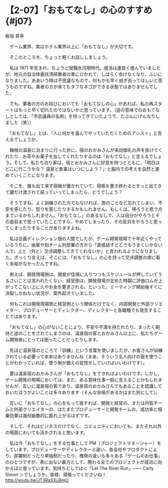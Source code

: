 # 【2-07】「おもてなし」の心のすすめ{#j07}

<div class="author">板垣 貴幸</div>

　ゲーム業界、実はホテル業界以上に「おもてなし」が大切です。

　そこのところを、ちょっと軽くお話ししましょう。

　私は 1971 年生まれ、ちょうど就職氷河期時代。就活は運良く進んでいましたが、地元の自治体委託清掃業者の車にひかれて、しばらく歩けなくなり、ふいになりました。ああいう時は不思議なもので、何もかも早く過ぎ去ってほしいと思うものですね。業者の方が来てもタフなネゴができる状態ではありませんでした。

　でも、業者の方のお詫びにおいても「おもてなしの心」があれば、私の再スタートはもっと早く切れたのではないかと思っています。（逆の意味でのおもてなしとしては、「市会議員の名刺」を持ってきていたようで、たぶんにげんなりしました（笑））

　「おもてなし」とは、「人に何かを喜んでやっていただくためのアシスト」と言えるでしょうか。

　箱根の温泉に泊まりに行った折に、宿のおかみさんが来訪御礼の声を掛けてくれたり、お茶やお菓子を出してくれたりするのは「おもてなし」と言えるでしょう。そして、私たち泊り客は、宿とおかみさんに好意を持つとともに、「明日はどこに行こうかな？ 温泉と食事はいつにしよう？」と脳内での考えを自然と進めていくことになります。

　そこを、誰も出て来ず宿帳が置かれていて、宿帳を書き終わるとすっと出てきて鍵だけ渡されて戻っていってしまったら、どうでしょう？

　そうですね、よく訓練された方でもなければ、旅のことなど忘れてしまい、不安を感じたり、怒りを感じたりするかもしれません。もしくは、帰ろうと思う方までいるかもしれません。「おもてなし」のあるなしで、人は自分がやろうとその直前まで思っていたことですら、やめてしまったり、その反対をやろうと思ってしまったりすることがありますよね。

　私は企画ディレクション畑の人間でしたが、ゲーム開発現場で十年近くやっているうちに、後輩や別チーム別部署の方から「直接話すとどうもうまくいかないんで、上と（外と）交渉調整してきてくれないか」と言われるようになりました。ざっくり言えば、そこには、「おもてなし」の心を持って交渉調整の席に着く余裕がなかったんですね。

　例えば、開発現場側は、開発が佳境に入りつつもスケジュールが押していてうるさいことは言われたくない、経営側は、開発現場が定めた時期に評価ロムが上がってこない上に人やお金を要求される、といった、ミーティング開始後すぐに決裂しかねない状況が、案外起きていました。

　何もこれは開発現場側と経営側という関係だけでなく、内部開発と外部クリエイター、プロデューサーとディレクター、ディレクターと各職種でも発生することではあります。

　「おもてなし」の心がないことにより、不安や不満を持たれたり、まったく期待と逆のことをされてしまうのは、温泉宿の客とおかみさん以上に、私たちゲーム開発者にとっては困ったことだったりします。

　先ほど温泉宿のところで「訓練」という言葉を使いましたが、お客さんが訓練されている必要って本来はありませんね（まあ、そういう玄人向けの宿を使うことがわかっていれば、使う側が備えの覚悟をしていけばいいわけです）。

　要は温泉宿のおかみさんが「おもてなし」をできればよいわけです。しかし、ゲーム開発の現場においては、また、ある意味仕事一般に言えることかもしれませんが、互いに温泉宿の客であり、温泉宿のおかみさんでもあることを認識しておいたほうがよいことは多々あります（そんな余裕があるかはまた別にして）。

　互いに「おもてなし」の心をもって接すれば、開発と経営の、または内製チームと外部クリエイターの、はたまたプロデューサーと開発チームの、成功率と相乗効果は幾何級数的に膨れ上がるはずです。

　そして、それはビジネスだけでなく、コミュニティにおいても、またそれ以外の場面においても活かされると思います。

　私は今「おもてなし」をする仕事として PM（プロジェクトマネージャー）をしています。プロデューサーやディレクターと違い、各会社やプロダクトにより、部署制だったり単独制だったり、権限の違いも多々ある「ゲームのお仕事」のひとつですが、表に出ない裏方として、関わる全てのプロジェクトが成功に向かえばと思っています。気持ちとしては＜「Let The River Run」―― Carly Simon ＞でしょうか。皆様、頑張ってくださいね！ http://youtu.be/JT3RaSXu8mU
